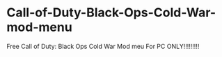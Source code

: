 # Call-of-Duty-Black-Ops-Cold-War-mod-menu
Free Call of Duty: Black Ops Cold War Mod meu For PC ONLY!!!!!!!!!
